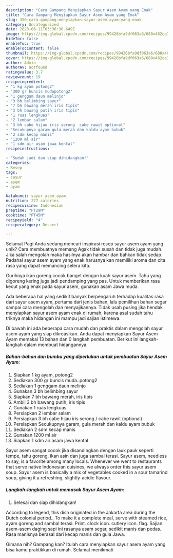 ```yaml
---
description: "Cara Gampang Menyiapkan Sayur Asem Ayam yang Enak"
title: "Cara Gampang Menyiapkan Sayur Asem Ayam yang Enak"
slug: 350-cara-gampang-menyiapkan-sayur-asem-ayam-yang-enak
category: Uncategorized
date: 2023-06-11T03:36:30.649Z
image: https://img-global.cpcdn.com/recipes/99426bfa9df063a6/680x482cq70/sayur-asem-ayam-foto-resep-utama.jpg
hideToc: false
enableToc: true
enableTocContent: false
thumbnail: https://img-global.cpcdn.com/recipes/99426bfa9df063a6/680x482cq70/sayur-asem-ayam-foto-resep-utama.jpg
cover: https://img-global.cpcdn.com/recipes/99426bfa9df063a6/680x482cq70/sayur-asem-ayam-foto-resep-utama.jpg
author: Admin
authorAv: notfound
ratingvalue: 3.7
reviewcount: 19
recipeingredient:
- "1 kg ayam potong2"
- "300 gr buncis mudapotong2"
- "1 genggam daun melinjo"
- "3 bh belimbing sayur"
- "7 bh bawang merah iris tipis"
- "3 bh bawang putih iris tipis"
- "1 ruas lengkuas"
- "2 lembar salam"
- "3 bh cabe hijau iris serong  cabe rawit optional"
- "Secukupnya garam gula merah dan kaldu ayam bubuk"
- "2 sdm kecap manis"
- "1200 ml air"
- "1 sdm air asam jawa kental"
recipeinstructions:

- "Sudah jadi dan siap dihidangkan!"
categories:
- Resep
tags:
- sayur
- asem
- ayam

katakunci: sayur asem ayam 
nutrition: 277 calories
recipecuisine: Indonesian
preptime: "PT29M"
cooktime: "PT45M"
recipeyield: "4"
recipecategory: Dessert

---
```



Selamat Pagi Anda sedang mencari inspirasi resep sayur asem ayam yang unik? Cara membuatnya memang Agak tidak susah dan tidak juga mudah. Jika salah mengolah maka hasilnya akan hambar dan bahkan tidak sedap. Padahal sayur asem ayam yang enak harusnya kan memiliki aroma dan cita rasa yang dapat memancing selera kita.


Gurihnya ikan goreng cocok banget dengan kuah sayur asem. Tahu yang digoreng kering juga jadi pendamping yang pas. Untuk memberikan rasa kecut yang enak pada sayur asem, gunakan asam Jawa muda.

Ada beberapa hal yang sedikit banyak berpengaruh terhadap kualitas rasa dari sayur asem ayam, pertama dari jenis bahan, lalu pemilihan bahan segar sampai cara mengolah dan menyajikannya. Tidak usah pusing jika hendak menyiapkan sayur asem ayam enak di rumah, karena asal sudah tahu triknya maka hidangan ini mampu jadi sajian istimewa.


Di bawah ini ada beberapa cara mudah dan praktis dalam mengolah sayur asem ayam yang siap dikreasikan. Anda dapat menyiapkan Sayur Asem Ayam memakai 13 bahan dan 0 langkah pembuatan. Berikut ini langkah-langkah dalam membuat hidangannya.

<!--inarticleads1-->

##### Bahan-bahan dan bumbu yang diperlukan untuk pembuatan Sayur Asem Ayam:

1. Siapkan 1 kg ayam, potong2
1. Sediakan 300 gr buncis muda..potong2
1. Sediakan 1 genggam daun melinjo
1. Gunakan 3 bh belimbing sayur
1. Siapkan 7 bh bawang merah, iris tipis
1. Ambil 3 bh bawang putih, iris tipis
1. Gunakan 1 ruas lengkuas
1. Persiapkan 2 lembar salam
1. Persiapkan 3 bh cabe hijau iris serong / cabe rawit (optional)
1. Persiapkan Secukupnya garam, gula merah dan kaldu ayam bubuk
1. Sediakan 2 sdm kecap manis
1. Gunakan 1200 ml air
1. Siapkan 1 sdm air asam jawa kental


Sayur asem sangat cocok jika disandingkan dengan lauk pauk seperti tempe, tahu goreng, ikan asin dan juga sambal terasi. Sayur asem, needless to say, is a favorite among many locals. Whenever we went to restaurants that serve native Indonesian cuisines, we always order this sayur asem soup. Sayur asem is basically a mix of vegetables cooked in a sour tamarind soup, giving it a refreshing, slightly-acidic flavour. 

<!--inarticleads2-->

##### Langkah-langkah untuk memasak Sayur Asem Ayam:


1. Selesai dan siap dihidangkan!

According to legend, this dish originated in the Jakarta area during the Dutch colonial period.. To make it a complete meal, serve with steamed rice, ayam goreng and sambal terasi. Print. clock icon. cutlery icon. flag. Sajian asem-asem daging sapi ini rasanya asam segar, sedikit manis dan pedas.. Rasa manisnya berasal dari kecap manis dan gula Jawa. 

Gimana nih? Gampang kan? Itulah cara menyiapkan sayur asem ayam yang bisa kamu praktikkan di rumah. Selamat menikmati

